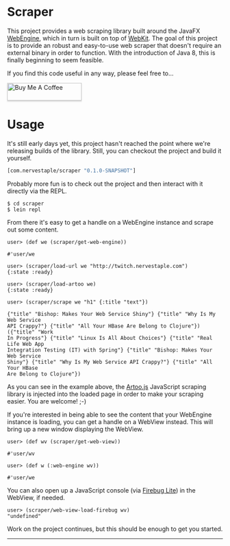 # Scraper

This project provides a web scraping library built around the JavaFX
[WebEngine][0], which in turn is built on top of [WebKit][1]. The goal of
this project is to provide an robust and easy-to-use web scraper that
doesn't require an external binary in order to function. With the
introduction of Java 8, this is finally beginning to seem feasible.

If you find this code useful in any way, please feel free to...

<a href="https://www.buymeacoffee.com/cmiles74" target="_blank"><img src="https://www.buymeacoffee.com/assets/img/custom_images/orange_img.png" alt="Buy Me A Coffee" style="height: 41px !important;width: 174px !important;box-shadow: 0px 3px 2px 0px rgba(190, 190, 190, 0.5) !important;-webkit-box-shadow: 0px 3px 2px 0px rgba(190, 190, 190, 0.5) !important;" ></a>

# Usage

It's still early days yet, this project hasn't reached the point where
we're releasing builds of the library. Still, you can checkout the
project and build it yourself.

````clojure
[com.nervestaple/scraper "0.1.0-SNAPSHOT"]
````

Probably more fun is to check out the project and then interact with
it directly via the REPL.

    $ cd scraper
    $ lein repl

From there it's easy to get a handle on a WebEngine instance and
scrape out some content.

````
user> (def we (scraper/get-web-engine))

#'user/we

user> (scraper/load-url we "http://twitch.nervestaple.com")
{:state :ready}

user> (scraper/load-artoo we)
{:state :ready}

user> (scraper/scrape we "h1" {:title "text"})

{"title" "Bishop: Makes Your Web Service Shiny"} {"title" "Why Is My Web Service
API Crappy?"} {"title" "All Your HBase Are Belong to Clojure"}) ({"title" "Work
In Progress"} {"title" "Linux Is All About Choices"} {"title" "Real Life Web App
Integration Testing (IT) with Spring"} {"title" "Bishop: Makes Your Web Service
Shiny"} {"title" "Why Is My Web Service API Crappy?"} {"title" "All Your HBase
Are Belong to Clojure"})
````

As you can see in the example above, the [Artoo.js][2] JavaScript
scraping library is injected into the loaded page in order to make
your scraping easier. You are welcome! ;-)

If you're interested in being able to see the content that your
WebEngine instance is loading, you can get a handle on a WebView
instead. This will bring up a new window displaying the WebView.

````
user> (def wv (scraper/get-web-view))

#'user/wv

user> (def w (:web-engine wv))

#'user/we
````

You can also open up a JavaScript console (via [Firebug Lite][3]) in the
WebView, if needed.

````
user> (scraper/web-view-load-firebug wv)
"undefined"
````

Work on the project continues, but this should be enough to get you
started.

----

[0]:
http://docs.oracle.com/javafx/2/api/javafx/scene/web/WebEngine.html "Web Engine API"
[1]: http://en.wikipedia.org/wiki/WebKit "WebKit"
[2]: http://medialab.github.io/artoo "Artoo.js"
[3]: https://getfirebug.com/firebuglite "Firebug Lite"

